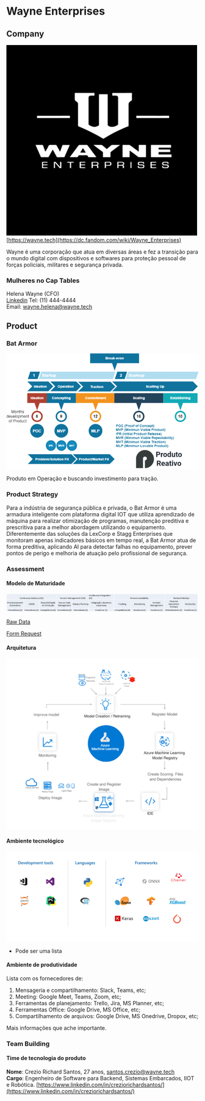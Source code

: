 # Wayne Enterprises

## Company

![logo](./images/wayne-logo.jpg)  
[https://wayne.tech](https://dc.fandom.com/wiki/Wayne_Enterprises)  

Wayne é uma corporação que atua em diversas áreas e fez a transição para o mundo digital com dispositivos e softwares para proteção pessoal de forças policiais, militares e segurança privada.  

### Mulheres no Cap Tables
Helena Wayne (CFO)  
[Linkedin](https://en.wikipedia.org/wiki/Huntress_(Helena_Wayne))  
Tel: (11) 444-4444  
Email: wayne.helena@wayne.tech

## Product

### Bat Armor

![estagio](./images/startup-journey.png) 

Produto em Operação e buscando investimento para tração.

### Product Strategy

Para a indústria de segurança pública e privada, o Bat Armor é uma armadura inteligente com plataforma digital IOT que utiliza aprendizado de máquina para realizar otimização de programas, manutenção preditiva e prescritiva para a melhor abordagem utilizando o equipamento.  
Diferentemente das soluções da LexCorp e Stagg Enterprises que monitoram apenas indicadores básicos em tempo real, a Bat Armor atua de forma preditiva, aplicando AI para detectar falhas no equipamento, prever pontos de perigo e melhoria de atuação pelo profissional de segurança.

### Assessment

#### Modelo de Maturidade
![estagio](./images/maturidade-wayne.png)  

[Raw Data](https://startupstudio-my.sharepoint.com/:x:/g/personal/christiano_milfont_weimpact_tech/ESxVURjA9bFAswbXLh3dKjsBJA6cxH-6MRS63wTbDpHVVg?e=Oa4pyh)  

[Form Request](https://forms.office.com/Pages/DesignPage.aspx#FormId=PFtBNkXp7kC_p-PVgOOkosYesZCxN79Kl6h0EvzeRxFUODlQQzU5MU0xNFY0QVI0QTI4Q0FPUUU3OS4u)  
#### Arquitetura
![estagio](./images/arquitetura.png) 

#### Ambiente tecnológico
![estagio](./images/ambiente.png) 

* Pode ser uma lista

#### Ambiente de produtividade

Lista com os fornecedores de:  
1.  Mensageria e compartilhamento: Slack, Teams, etc;
2.  Meeting: Google Meet, Teams, Zoom, etc;
3.  Ferramentas de planejamento: Trello, Jira, MS Planner, etc;
4.  Ferramentas Office: Google Drive, MS Office, etc;
5.  Compartilhamento de arquivos: Google Drive, MS Onedrive, Dropox, etc;

Mais informações que ache importante.

### Team Building

#### Time de tecnologia do produto
**Nome**: Crezio Richard Santos, 27 anos, santos.crezio@wayne.tech  
**Cargo**: Engenheiro de Software para Backend, Sistemas Embarcados, IIOT e Robótica.
[https://www.linkedin.com/in/creziorichardsantos/](https://www.linkedin.com/in/creziorichardsantos/)
